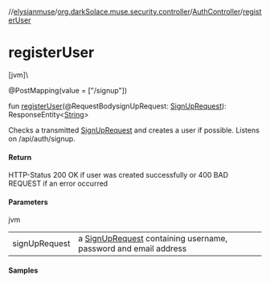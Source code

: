 //[elysianmuse](../../../index.md)/[org.darkSolace.muse.security.controller](../index.md)/[AuthController](index.md)/[registerUser](register-user.md)

# registerUser

[jvm]\

@PostMapping(value = [&quot;/signup&quot;])

fun [registerUser](register-user.md)(@RequestBodysignUpRequest: [SignUpRequest](../../org.darkSolace.muse.security.model/-sign-up-request/index.md)): ResponseEntity&lt;[String](https://kotlinlang.org/api/latest/jvm/stdlib/kotlin/-string/index.html)&gt;

Checks a transmitted [SignUpRequest](../../org.darkSolace.muse.security.model/-sign-up-request/index.md) and creates a user if possible. Listens on /api/auth/signup.

#### Return

HTTP-Status 200 OK if user was created successfully or 400 BAD REQUEST if an error occurred

#### Parameters

jvm

| | |
|---|---|
| signUpRequest | a [SignUpRequest](../../org.darkSolace.muse.security.model/-sign-up-request/index.md) containing username, password and email address |

#### Samples
